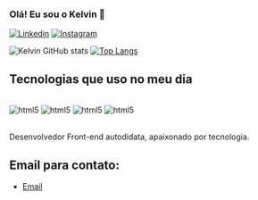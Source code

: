 ### Olá! Eu sou o Kelvin 👋

[![Linkedin](https://img.shields.io/badge/LinkedIn-0077B5?style=for-the-badge&logo=linkedin&logoColor=white)](https://www.linkedin.com/in/kelvinfernandofront-end/)
[![Instagram](https://img.shields.io/badge/Instagram-E4405F?style=for-the-badge&logo=instagram&logoColor=white)](https://www.instagram.com/milagreskelvin01/?next=%2F)

![Kelvin GitHub stats](https://github-readme-stats.vercel.app/api?username=Kelvinmilagres&show_icons=true&theme=dracula)
[![Top Langs](https://github-readme-stats.vercel.app/api/top-langs/?username=Kelvinmilagres)](https://github.com/anuraghazra/github-readme-stats)

## Tecnologias que uso no meu dia

<div style="display: inline_block"><br/>
    <img aling="center" alt="html5" src="https://img.shields.io/badge/HTML5-E34F26?style=for-the-badge&logo=html5&logoColor=white"/>
      <img aling="center" alt="html5" src="https://img.shields.io/badge/CSS3-1572B6?style=for-the-badge&logo=css3&logoColor=white"/>
        <img aling="center" alt="html5" src="https://img.shields.io/badge/React-20232A?style=for-the-badge&logo=react&logoColor=61DAFB"/>
         <img aling="center" alt="html5" src="https://img.shields.io/badge/JavaScript-323330?style=for-the-badge&logo=javascript&logoColor=F7DF1E"/>
</div><br/>

Desenvolvedor Front-end autodidata, apaixonado por tecnologia.

## Email para contato:

- [Email](https://mail.google.com/mail/u/1/#inbox)
